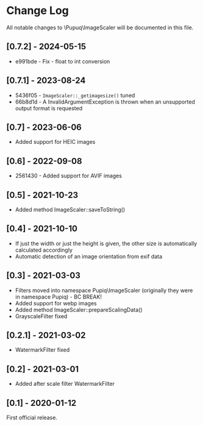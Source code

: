 # Change Log

All notable changes to \\Pupuq\\ImageScaler will be documented in this file.

## [0.7.2] - 2024-05-15

* e991bde - Fix - float to int conversion

## [0.7.1] - 2023-08-24

* 5436f05 - `ImageScaler::_getimagesize()` tuned
* 66b8d1d - A InvalidArgumentException is thrown when an unsupported output format is requested

## [0.7] - 2023-06-06

* Added support for HEIC images

## [0.6] - 2022-09-08

* 2561430 - Added support for AVIF images

## [0.5] - 2021-10-23

- Added method ImageScaler::saveToString()

## [0.4] - 2021-10-10

- If just the width or just the height is given, the other size is automatically calculated accordingly
- Automatic detection of an image orientation from exif data

## [0.3] - 2021-03-03

- Filters moved into namespace Pupiq\ImageScaler (originally they were in namespace Pupiq) - BC BREAK!
- Added support for webp images
- Added method ImageScaler::prepareScalingData()
- GrayscaleFilter fixed

## [0.2.1] - 2021-03-02

- WatermarkFilter fixed

## [0.2] - 2021-03-01

- Added after scale filter WatermarkFilter

## [0.1] - 2020-01-12

First official release.
